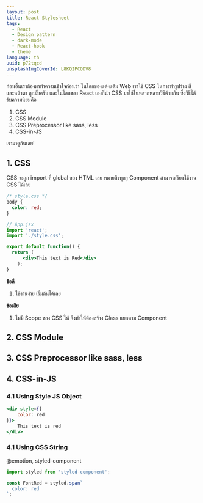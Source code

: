 ```yaml
---
layout: post
title: React Stylesheet
tags:
  - React
  - Design pattern
  - dark-mode
  - React-hook
  - theme
language: th
uuid: p72tqcd
unsplashImgCoverId: L8KQIPCODV8
---
```


ก่อนอื่นเราต้องมาทำความเข้าใจก่อนว่า ในโลกของแต่งแต้ม Web เราใช้ CSS ในการทำรูปร่าง สีและหน้าตา ถูกมั้ยครับ และในโลกของ React เองก็นำ CSS มาใช้ในหลากหลายวิธีด้วยกัน ซึ่งวิธีได้รับความนิยมคือ

1. CSS
2. CSS Module
3. CSS Preprocessor like sass, less
4. CSS-in-JS

เรามาดูกันเลย!

## 1. CSS

CSS จะถูก import ที่ global ของ HTML เลย หมายถึงทุกๆ Component สามารถเรียกใช้งาน CSS ได้เลย

```css
/* style.css */
body {
  color: red;
}
```

```jsx
// App.jsx
import 'react';
import './style.css';

export default function() {
  return (
      <div>This text is Red</div>
    );
}
```

**ข้อดี**

1. ใช้งานง่าย เริ่มต้นได้เลย

**ข้อเสีย**

1. ไม่มี Scope ของ CSS ให้ จึงทำให้ต้องสร้าง Class แยกตาม Component

## 2. CSS Module

## 3. CSS Preprocessor like sass, less

## 4. CSS-in-JS

### 4.1 Using Style JS Object

```jsx
<div style={{
    color: red
}}>
    This text is red
</div>
```

### 4.1 Using CSS String

@emotion, styled-component


```js
import styled from 'styled-component';

const FontRed = styled.span`
  color: red
`;
```

